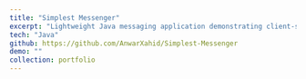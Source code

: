```yaml
---
title: "Simplest Messenger"
excerpt: "Lightweight Java messaging application demonstrating client-server communication."
tech: "Java"
github: https://github.com/AnwarXahid/Simplest-Messenger
demo: ""
collection: portfolio
---
```

